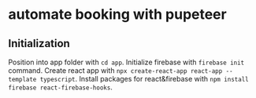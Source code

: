 # automate booking with pupeteer

## Initialization
Position into app folder with `cd app`. Initialize firebase with `firebase init` command. Create react app with `npx create-react-app react-app --template typescript`. Install packages for react&firebase with `npm install firebase react-firebase-hooks`.
